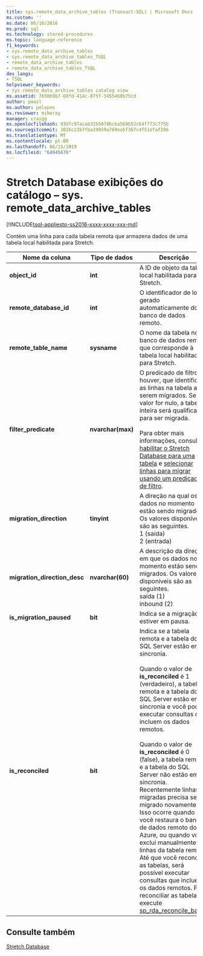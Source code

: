 ```yaml
---
title: sys.remote_data_archive_tables (Transact-SQL) | Microsoft Docs
ms.custom: ''
ms.date: 06/10/2016
ms.prod: sql
ms.technology: stored-procedures
ms.topic: language-reference
f1_keywords:
- sys.remote_data_archive_tables
- sys.remote_data_archive_tables_TSQL
- remote_data_archive_tables
- remote_data_archive_tables_TSQL
dev_langs:
- TSQL
helpviewer_keywords:
- sys.remote_data_archive_tables catalog view
ms.assetid: 765069b7-60fd-414c-875f-3455460b75cd
author: pmasl
ms.author: pelopes
ms.reviewer: mikeray
manager: craigg
ms.openlocfilehash: 93dfc97acab31b5078bcba569b52c64f773c775b
ms.sourcegitcommit: 3026c22b7fba19059a769ea5f367c4f51efaf286
ms.translationtype: MT
ms.contentlocale: pt-BR
ms.lasthandoff: 06/15/2019
ms.locfileid: "64945676"
---
```

# <a name="stretch-database-catalog-views---sysremotedataarchivetables"></a>Stretch Database exibições do catálogo – sys. remote_data_archive_tables
[!INCLUDE[tsql-appliesto-ss2016-xxxx-xxxx-xxx-md](../../includes/tsql-appliesto-ss2016-xxxx-xxxx-xxx-md.md)]

  Contém uma linha para cada tabela remota que armazena dados de uma tabela local habilitada para Stretch.  
  
|Nome da coluna|Tipo de dados|Descrição|  
|-----------------|---------------|-----------------|  
|**object_id**|**int**|A ID de objeto da tabela local habilitada para Stretch.|  
|**remote_database_id**|**int**|O identificador de local gerado automaticamente do banco de dados remoto.|  
|**remote_table_name**|**sysname**|O nome da tabela no banco de dados remoto que corresponde à tabela local habilitada para Stretch.|  
|**filter_predicate**|**nvarchar(max)**|O predicado de filtro, se houver, que identifica as linhas na tabela a serem migrados. Se o valor for nulo, a tabela inteira será qualificada para ser migrada.<br /><br /> Para obter mais informações, consulte [habilitar o Stretch Database para uma tabela](../../sql-server/stretch-database/enable-stretch-database-for-a-table.md) e [selecionar linhas para migrar usando um predicado de filtro](~/sql-server/stretch-database/select-rows-to-migrate-by-using-a-filter-function-stretch-database.md).|  
|**migration_direction**|**tinyint**|A direção na qual os dados no momento estão sendo migrados. Os valores disponíveis são as seguintes.<br/>1 (saída)<br/>2 (entrada)|  
|**migration_direction_desc**|**nvarchar(60)**|A descrição da direção em que os dados no momento estão sendo migrados. Os valores disponíveis são as seguintes.<br/>saída (1)<br/>inbound (2)|  
|**is_migration_paused**|**bit**|Indica se a migração estiver em pausa.|  
|**is_reconciled**|**bit**| Indica se a tabela remota e a tabela do SQL Server estão em sincronia.<br/><br/>Quando o valor de **is_reconciled** é 1 (verdadeiro), a tabela remota e a tabela do SQL Server estão em sincronia e você pode executar consultas que incluem os dados remotos.<br/><br/>Quando o valor de **is_reconciled** é 0 (false), a tabela remota e a tabela do SQL Server não estão em sincronia. Recentemente linhas migradas precisa ser migrado novamente. Isso ocorre quando você restaura o banco de dados remoto do Azure, ou quando você exclui manualmente linhas da tabela remota. Até que você reconcilie as tabelas, será possível executar consultas que incluem os dados remotos. Para reconciliar as tabelas, execute [sp_rda_reconcile_batch](../../relational-databases/system-stored-procedures/sys-sp-rda-reconcile-batch-transact-sql.md). |  
  
## <a name="see-also"></a>Consulte também  
 [Stretch Database](../../sql-server/stretch-database/stretch-database.md)  
  
  

